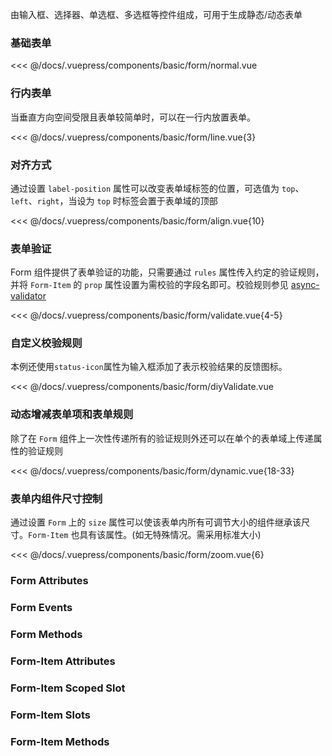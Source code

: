 由输入框、选择器、单选框、多选框等控件组成，可用于生成静态/动态表单

### 基础表单

<div class="comp-wrapper mg-16 with-code">
    <div class="comp-disply-wrapper">
        <basic-form-normal />
    </div>
</div>

<<< @/docs/.vuepress/components/basic/form/normal.vue


### 行内表单

当垂直方向空间受限且表单较简单时，可以在一行内放置表单。

<div class="comp-wrapper mg-16 with-code">
    <div class="comp-disply-wrapper">
        <basic-form-line />
    </div>
</div>

<<< @/docs/.vuepress/components/basic/form/line.vue{3}

### 对齐方式

通过设置 `label-position` 属性可以改变表单域标签的位置，可选值为 `top`、`left`、`right`，当设为 `top` 时标签会置于表单域的顶部

<div class="comp-wrapper mg-16 with-code">
    <div class="comp-disply-wrapper">
        <basic-form-align />
    </div>
</div>

<<< @/docs/.vuepress/components/basic/form/align.vue{10}


### 表单验证

Form 组件提供了表单验证的功能，只需要通过 `rules` 属性传入约定的验证规则，并将 `Form-Item` 的 `prop` 属性设置为需校验的字段名即可。校验规则参见 [async-validator](https://github.com/yiminghe/async-validator)

<div class="comp-wrapper mg-16 with-code">
    <div class="comp-disply-wrapper">
        <basic-form-validate />
    </div>
</div>

<<< @/docs/.vuepress/components/basic/form/validate.vue{4-5}

### 自定义校验规则

本例还使用`status-icon`属性为输入框添加了表示校验结果的反馈图标。

<div class="comp-wrapper mg-16 with-code">
    <div class="comp-disply-wrapper">
        <basic-form-diyValidate />
    </div>
</div>

<<< @/docs/.vuepress/components/basic/form/diyValidate.vue

### 动态增减表单项和表单规则

除了在 `Form` 组件上一次性传递所有的验证规则外还可以在单个的表单域上传递属性的验证规则

<div class="comp-wrapper mg-16 with-code">
    <div class="comp-disply-wrapper">
        <basic-form-dynamic />
    </div>
</div>

<<< @/docs/.vuepress/components/basic/form/dynamic.vue{18-33}

### 表单内组件尺寸控制

通过设置 `Form` 上的 `size` 属性可以使该表单内所有可调节大小的组件继承该尺寸。`Form-Item` 也具有该属性。(如无特殊情况。需采用标准大小)

<div class="comp-wrapper mg-16 with-code">
    <div class="comp-disply-wrapper">
        <basic-form-zoom />
    </div>
</div>

<<< @/docs/.vuepress/components/basic/form/zoom.vue{6}


### Form Attributes

<div class="attribute-wrapper mg-16">
  <basic-form-attributes />
</div>

### Form Events

<div class="attribute-wrapper mg-16">
  <basic-form-events />
</div>

### Form Methods

<div class="attribute-wrapper mg-16">
  <basic-form-methods />
</div>

### Form-Item Attributes

<div class="attribute-wrapper mg-16">
  <basic-form-item-attributes />
</div>

### Form-Item Scoped Slot

<div class="attribute-wrapper mg-16">
  <basic-form-item-scoped />
</div>

### Form-Item Slots

<div class="attribute-wrapper mg-16">
  <basic-form-item-slots />
</div>

### Form-Item Methods

<div class="attribute-wrapper mg-16">
  <basic-form-item-methods />
</div>